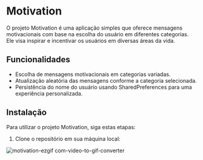 # Motivation

O projeto Motivation é uma aplicação simples que oferece mensagens motivacionais com base na escolha do usuário em diferentes categorias. Ele visa inspirar e incentivar os usuários em diversas áreas da vida.

## Funcionalidades

- Escolha de mensagens motivacionais em categorias variadas.
- Atualização aleatória das mensagens conforme a categoria selecionada.
- Persistência do nome do usuário usando SharedPreferences para uma experiência personalizada.

## Instalação

Para utilizar o projeto Motivation, siga estas etapas:

1. Clone o repositório em sua máquina local:

   
![motivation-ezgif com-video-to-gif-converter](https://github.com/leoschwedler/Motivation/assets/77402907/07c01a2e-73cb-4de0-9b06-59e79f861cdd)
